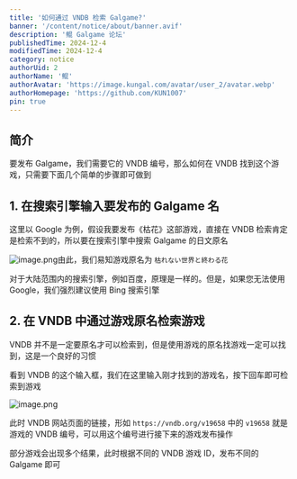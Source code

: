 ```yaml
---
title: '如何通过 VNDB 检索 Galgame?'
banner: '/content/notice/about/banner.avif'
description: '鲲 Galgame 论坛'
publishedTime: 2024-12-4
modifiedTime: 2024-12-4
category: notice
authorUid: 2
authorName: '鲲'
authorAvatar: 'https://image.kungal.com/avatar/user_2/avatar.webp'
authorHomepage: 'https://github.com/KUN1007'
pin: true
---
```


## 简介

要发布 Galgame，我们需要它的 VNDB 编号，那么如何在 VNDB 找到这个游戏，只需要下面几个简单的步骤即可做到

## 1. 在搜索引擎输入要发布的 Galgame 名

这里以 Google 为例，假设我要发布《枯花》这部游戏，直接在 VNDB 检索肯定是检索不到的，所以要在搜索引擎中搜索 Galgame 的日文原名

![image.png](https://image.kungal.com/topic/user_2/%E9%B2%B2-1713715206574.webp)由此，我们易知游戏原名为 `枯れない世界と終わる花`

对于大陆范围内的搜索引擎，例如百度，原理是一样的。但是，如果您无法使用 Google，我们强烈建议使用 Bing 搜索引擎

## 2. 在 VNDB 中通过游戏原名检索游戏

VNDB 并不是一定要原名才可以检索到，但是使用游戏的原名找游戏一定可以找到，这是一个良好的习惯

看到 VNDB 的这个输入框，我们在这里输入刚才找到的游戏名，按下回车即可检索到游戏

![image.png](https://image.kungal.com/topic/user_2/%E9%B2%B2-1713715421780.webp)

此时 VNDB 网站页面的链接，形如 `https://vndb.org/v19658` 中的 `v19658` 就是游戏的 VNDB 编号，可以用这个编号进行接下来的游戏发布操作

部分游戏会出现多个结果，此时根据不同的 VNDB 游戏 ID，发布不同的 Galgame 即可
